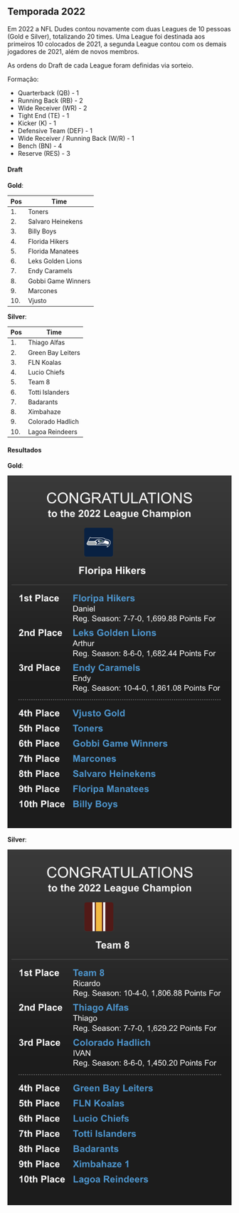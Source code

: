 ## Temporada 2022

Em 2022 a NFL Dudes contou novamente com duas Leagues de 10 pessoas (Gold e Silver), totalizando 20 times. Uma League foi destinada aos primeiros 10 colocados de 2021, a segunda League contou com os demais jogadores de 2021, além de novos membros.

As ordens do Draft de cada League foram definidas via sorteio. 

Formação:

- Quarterback (QB) - 1
- Running Back (RB) - 2
- Wide Receiver (WR) - 2
- Tight End (TE) - 1
- Kicker (K) - 1
- Defensive Team (DEF) - 1
- Wide Receiver / Running Back (W/R) - 1
- Bench (BN) - 4
- Reserve (RES) - 3

#### Draft 

**Gold**:

| Pos | Time                                  |
| --- | ------------------------------------- |
| 1.  | Toners                                |
| 2.  | Salvaro Heinekens                     |
| 3.  | Billy Boys                            |
| 4.  | Florida Hikers                        |
| 5.  | Florida Manatees                      |
| 6.  | Leks Golden Lions                     |
| 7.  | Endy Caramels                         |
| 8.  | Gobbi Game Winners                    |
| 9.  | Marcones                              |
| 10. | Vjusto                                |

**Silver**:

| Pos | Time                                  |
| --- | ------------------------------------- |
| 1.  | Thiago Alfas                          |
| 2.  | Green Bay Leiters                     |
| 3.  | FLN Koalas                            |
| 4.  | Lucio Chiefs                          |
| 5.  | Team 8                                |
| 6.  | Totti Islanders                       |
| 7.  | Badarants                             |
| 8.  | Ximbahaze                             |
| 9.  | Colorado Hadlich                      |
| 10. | Lagoa Reindeers                       |

#### Resultados

**Gold**:

![Standings Gold 2022](images/2022-results-gold.png)

**Silver**:

![Standings Silver 2022](images/2022-results-silver.png)

